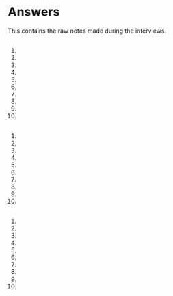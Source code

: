 # Answers

This contains the raw notes made during the interviews.

##

1.
2.
3.
4.
5.
6.
7.
8.
9.
10.

##

1.
2.
3.
4.
5.
6.
7.
8.
9.
10.

##

1.
2.
3.
4.
5.
6.
7.
8.
9.
10.
